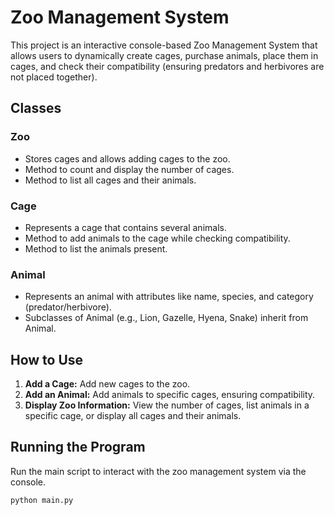# Zoo Management System

This project is an interactive console-based Zoo Management System that allows users to dynamically create cages, purchase animals, place them in cages, and check their compatibility (ensuring predators and herbivores are not placed together).

## Classes

### Zoo
- Stores cages and allows adding cages to the zoo.
- Method to count and display the number of cages.
- Method to list all cages and their animals.

### Cage
- Represents a cage that contains several animals.
- Method to add animals to the cage while checking compatibility.
- Method to list the animals present.

### Animal
- Represents an animal with attributes like name, species, and category (predator/herbivore).
- Subclasses of Animal (e.g., Lion, Gazelle, Hyena, Snake) inherit from Animal.

## How to Use
1. **Add a Cage:** Add new cages to the zoo.
2. **Add an Animal:** Add animals to specific cages, ensuring compatibility.
3. **Display Zoo Information:** View the number of cages, list animals in a specific cage, or display all cages and their animals.

## Running the Program
Run the main script to interact with the zoo management system via the console.

```bash
python main.py
